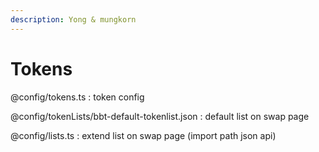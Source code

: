 ```yaml
---
description: Yong & mungkorn
---
```


# Tokens

@config/tokens.ts : token config 

@config/tokenLists/bbt-default-tokenlist.json : default list on swap page

@config/lists.ts : extend list on swap page \(import path json api\)





